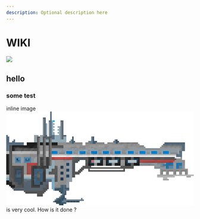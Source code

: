 ```yaml
---
description: Optional description here
---
```


# WIKI

![](\_assets/banner.png)

## hello

### some test



inline image  ![](_assets/u1.png)  is very cool. How is it done ?
